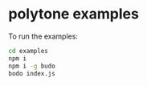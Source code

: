 # polytone examples

To run the examples:

```bash
cd examples
npm i
npm i -g budo
bodo index.js
```
